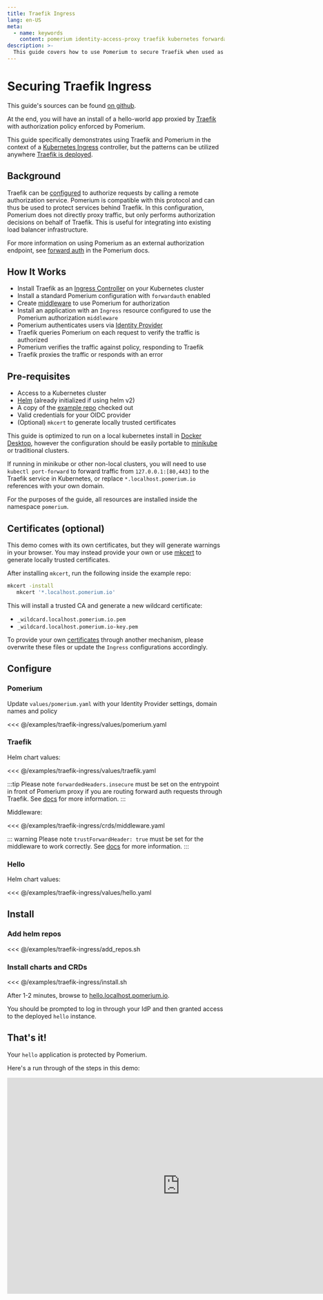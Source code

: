 ```yaml
---
title: Traefik Ingress
lang: en-US
meta:
  - name: keywords
    content: pomerium identity-access-proxy traefik kubernetes forwardauth forward-auth external helm k8s ingress
description: >-
  This guide covers how to use Pomerium to secure Traefik when used as a Kubernetes Ingress Controller
---
```


# Securing Traefik Ingress

This guide's sources can be found [on github](https://github.com/pomerium/pomerium/tree/master/examples/traefik-ingress).

At the end, you will have an install of a hello-world app proxied by [Traefik](https://containo.us/traefik/) with authorization policy enforced by Pomerium.

This guide specifically demonstrates using Traefik and Pomerium in the context of a [Kubernetes Ingress](https://docs.traefik.io/providers/kubernetes-ingress/) controller, but the patterns can be utilized anywhere [Traefik is deployed](https://docs.traefik.io/providers/overview/).

## Background

Traefik can be [configured](https://docs.traefik.io/middlewares/forwardauth/) to authorize requests by calling a remote authorization service.  Pomerium is compatible with this protocol and can thus be used to protect services behind Traefik.  In this configuration, Pomerium does not directly proxy traffic, but only performs authorization decisions on behalf of Traefik.  This is useful for integrating into existing load balancer infrastructure.

For more information on using Pomerium as an external authorization endpoint, see [forward auth](https://www.pomerium.com/reference/#forward-auth) in the Pomerium docs.

## How It Works

- Install Traefik as an [Ingress Controller](https://kubernetes.io/docs/concepts/services-networking/ingress/) on your Kubernetes cluster
- Install a standard Pomerium configuration with `forwardauth` enabled
- Create [middleware](https://docs.traefik.io/middlewares/forwardauth/#configuration-examples) to use Pomerium for authorization
- Install an application with an `Ingress` resource configured to use the Pomerium authorization `middleware`
- Pomerium authenticates users via [Identity Provider](https://www.pomerium.com/docs/identity-providers/)
- Traefik queries Pomerium on each request to verify the traffic is authorized
- Pomerium verifies the traffic against policy, responding to Traefik
- Traefik proxies the traffic or responds with an error

## Pre-requisites

- Access to a Kubernetes cluster
- [Helm](https://helm.sh/) (already initialized if using helm v2)
- A copy of the [example repo](https://github.com/pomerium/pomerium/tree/master/examples/traefik-ingress) checked out
- Valid credentials for your OIDC provider
- (Optional) `mkcert` to generate locally trusted certificates

This guide is optimized to run on a local kubernetes install in [Docker Desktop](https://www.docker.com/products/docker-desktop), however the configuration should be easily portable to [minikube](https://kubernetes.io/docs/tutorials/hello-minikube/) or traditional clusters.

If running in minikube or other non-local clusters, you will need to use `kubectl port-forward` to forward traffic from `127.0.0.1:[80,443]` to the Traefik service in Kubernetes, or replace `*.localhost.pomerium.io` references with your own domain.

For the purposes of the guide, all resources are installed inside the namespace `pomerium`.
  
## Certificates (optional)

This demo comes with its own certificates, but they will generate warnings in your browser. You may instead provide your own or use [mkcert](https://github.com/FiloSottile/mkcert) to generate locally trusted certificates.

After installing `mkcert`, run the following inside the example repo:

```bash
mkcert -install
   mkcert '*.localhost.pomerium.io'
```

This will install a trusted CA and generate a new wildcard certificate:

- `_wildcard.localhost.pomerium.io.pem`
- `_wildcard.localhost.pomerium.io-key.pem`

To provide your own [certificates](https://www.pomerium.com/reference/#certificates) through another mechanism, please overwrite these files or update the `Ingress` configurations accordingly.

## Configure

### Pomerium

Update `values/pomerium.yaml` with your Identity Provider settings, domain names and policy

<<< @/examples/traefik-ingress/values/pomerium.yaml

### Traefik

Helm chart values:

<<< @/examples/traefik-ingress/values/traefik.yaml

:::tip
Please note `forwardedHeaders.insecure` must be set on the entrypoint in front of Pomerium proxy if you are routing forward auth requests through Traefik.  See [docs](https://docs.traefik.io/routing/entrypoints/#forwarded-headers) for more information.
:::

Middleware:

<<< @/examples/traefik-ingress/crds/middleware.yaml

::: warning
Please note `trustForwardHeader: true` must be set for the middleware to work correctly.  See [docs](https://docs.traefik.io/middlewares/forwardauth/#trustforwardheader) for more information.
::: 

### Hello

Helm chart values:

<<< @/examples/traefik-ingress/values/hello.yaml

## Install

### Add helm repos

<<< @/examples/traefik-ingress/add_repos.sh

### Install charts and CRDs

<<< @/examples/traefik-ingress/install.sh

After 1-2 minutes, browse to [hello.localhost.pomerium.io](https://hello.localhost.pomerium.io).

You should be prompted to log in through your IdP and then granted access to the deployed `hello` instance.

## That's it!

Your `hello` application is protected by Pomerium.

Here's a run through of the steps in this demo:

<iframe width="800" height="500" src="https://www.youtube.com/embed/wrvNV9fP5hw" frameborder="0" allow="accelerometer; clipboard-write; encrypted-media; gyroscope; picture-in-picture" allowfullscreen></iframe>
